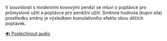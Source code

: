 
V souvislosti s moderními kovovými penězi se mluví o poptávce pro průmyslové užití a poptávce pro peněžní užití. Směnná hodnota (kupní síla) prostředku směny je výsledkem kumulativního efektu obou dílčích poptávek.

[🔊 Poslechnout audio](/data/7-paragraphs/audio/chapter_77/para_004-V-souvislosti-s-modernmi-kovovmi-penzi-se-mluv.mp3)
